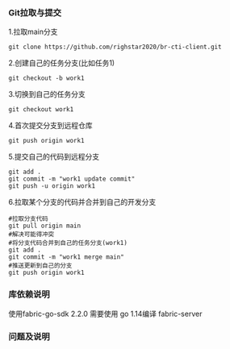 ### Git拉取与提交
1.拉取main分支
```shell
git clone https://github.com/righstar2020/br-cti-client.git
```
2.创建自己的任务分支(比如任务1)
```shell
git checkout -b work1
```
3.切换到自己的任务分支
```shell
git checkout work1
```
4.首次提交分支到远程仓库
```shell
git push origin work1
```
5.提交自己的代码到远程分支
```shell
git add .
git commit -m "work1 update commit"
git push -u origin work1
```
6.拉取某个分支的代码并合并到自己的开发分支
```shell
#拉取分支代码
git pull origin main
#解决可能得冲突
#将分支代码合并到自己的任务分支(work1)
git add .
git commit -m "work1 merge main"
#推送更新到自己的分支
git push origin work1
```
### 库依赖说明
使用fabric-go-sdk 2.2.0
需要使用 go 1.14编译 fabric-server
### 问题及说明
